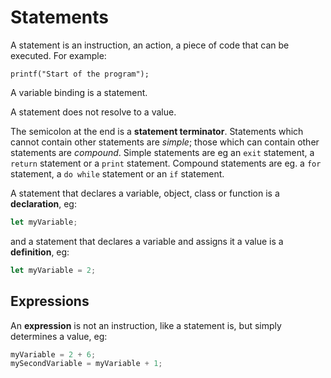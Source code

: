 # Statements

A statement is an instruction, an action, a piece of code that can be executed. For example:

```
printf("Start of the program");
```

A variable binding is a statement.

A statement does not resolve to a value.

The semicolon at the end is a **statement terminator**. Statements which cannot contain other statements are _simple_; those which can contain other statements are _compound_.
Simple statements are eg an `exit` statement, a `return` statement  or a `print` statement.
Compound statements are eg. a `for` statement, a `do while` statement or an `if` statement.

A statement that declares a variable, object, class or function is a **declaration**, eg:
```js
let myVariable;
```
and a statement that declares a variable and assigns it a value is a **definition**, eg:
```js
let myVariable = 2;
```

## Expressions

An **expression** is not an instruction, like a statement is, but simply determines a value, eg:
```js
myVariable = 2 + 6;
mySecondVariable = myVariable + 1;
```

